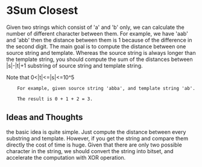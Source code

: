 # 3Sum Closest

Given two strings which consist of 'a' and 'b' only, we can calculate the number of different character between them. For example, we have 'aab' and 'abb' then the distance between them is 1 because of the difference in the second digit. 
The main goal is to compute the distance between one source string and template. Whereas the source string is always longer than the template string, you should compute the sum of the distances between |s|-|t|+1 substring of source string  and template string.

Note that 0<|t|<=|s|<=10^5

``` 
    For example, given source string 'abba', and template string 'ab'.

    The result is 0 + 1 + 2 = 3.
```

## Ideas and Thoughts
the basic idea is quite simple. Just compute the distance between every substring and template. However, if you get the string and compare them directly the cost of time is huge. Given that there are only two possible character in the string, we should convert the string into bitset, and accelerate the computation with XOR operation.